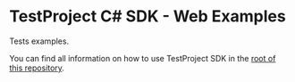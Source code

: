 TestProject C\# SDK - Web Examples
======================================

Tests examples.

You can find all information on how to use TestProject SDK in the [root of this repository](https://github.com/testproject-io/csharp-sdk-examples).